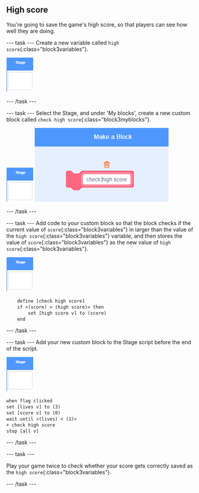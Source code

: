 ## High score

You're going to save the game's high score, so that players can see how well they are doing.

--- task ---
Create a new variable called `high score`{:class="block3variables"}.

![Stage sprite](images/stage-sprite.png)

--- /task ---

--- task ---
Select the Stage, and under 'My blocks', create a new custom block called `check high score`{:class="block3myblocks"}.

![Stage sprite](images/stage-sprite.png)
![screenshot](images/dots-custom-1.png)

--- /task ---

--- task ---
Add code to your custom block so that the block checks if the current value of `score`{:class="block3variables"} in larger than the value of the `high score`{:class="block3variables"} variable, and then stores the value of `score`{:class="block3variables"} as the new value of `high score`{:class="block3variables"}.

![Stage sprite](images/stage-sprite.png)

```blocks3
	define [check high score]
	if <(score) > (high score)> then
		set [high score v] to (score)
	end
```
--- /task ---

--- task ---
Add your new custom block to the Stage script before the end of the script.

![Stage sprite](images/stage-sprite.png)
```blocks3
when flag clicked
set [lives v] to (3)
set [score v] to (0)
wait until <(lives) < (1)>
+ check high score
stop [all v]
```

--- /task ---

--- task ---

Play your game twice to check whether your score gets correctly saved as the `high score`{:class="block3variables"}.

--- /task ---
